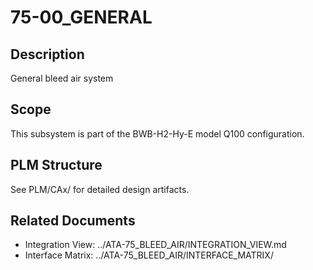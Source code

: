 # 75-00_GENERAL

## Description
General bleed air system

## Scope
This subsystem is part of the BWB-H2-Hy-E model Q100 configuration.

## PLM Structure
See PLM/CAx/ for detailed design artifacts.

## Related Documents
- Integration View: ../ATA-75_BLEED_AIR/INTEGRATION_VIEW.md
- Interface Matrix: ../ATA-75_BLEED_AIR/INTERFACE_MATRIX/
